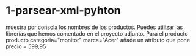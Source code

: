 # 1-parsear-xml-pyhton
muestra por consola los nombres de los productos. Puedes utilizar las librerías que hemos comentado en el proyecto adjunto.  Para el producto producto categoria="monitor" marca="Acer"  añade un atributo que pone precio = 599,95
